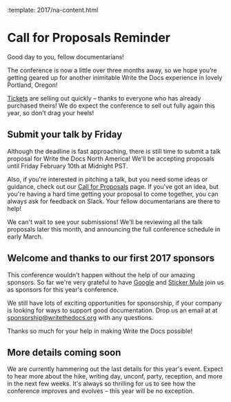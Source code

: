 :template: 2017/na-content.html

# Call for Proposals Reminder

Good day to you, fellow documentarians!

The conference is now a little over three months away, so we hope you’re getting geared up for another inimitable Write the Docs experience in lovely Portland, Oregon!

[Tickets](http://www.writethedocs.org/conf/na/2017/tickets/) are selling out quickly – thanks to everyone who has already purchased theirs! We do expect the conference to sell out fully again this year, so don't drag your heels!

## Submit your talk by Friday

Although the deadline is fast approaching, there is still time to submit a talk proposal for Write the Docs North America! We'll be accepting proposals until Friday February 10th at Midnight PST.

Also, if you're interested in pitching a talk, but you need some ideas or guidance, check out our [Call for Proposals](http://www.writethedocs.org/conf/na/2017/cfp/) page. If you've got an idea, but you're having a hard time getting your proposal to come together, you can always ask for feedback on Slack. Your fellow documentarians are there to help! 

We can't wait to see your submissions! We'll be reviewing all the talk proposals later this month, and announcing the full conference schedule in early March.

## Welcome and thanks to our first 2017 sponsors

This conference wouldn't happen without the help of our amazing sponsors. So far we're very grateful to have [Google](https://www.google.com/about/) and [Sticker Mule](https://www.stickermule.com/) join us as sponsors for this year's conference.

We still have lots of exciting opportunities for sponsorship, if your company is looking for ways to support good documentation. Drop us an email at at sponsorship@writethedocs.org with any questions.

Thanks so much for your help in making Write the Docs possible!

## More details coming soon

We are currently hammering out the last details for this year's event. Expect to hear more about the hike, writing day, unconf, party, reception, and more in the next few weeks. It's always so thrilling for us to see how the conference improves and evolves – this year will be no exception.
